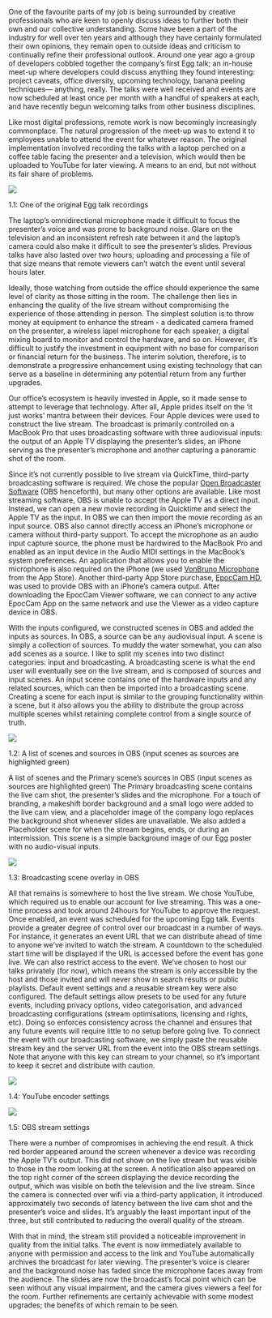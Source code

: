 
One of the favourite parts of my job is being surrounded by creative professionals who are keen to openly discuss ideas to further both their own and our collective understanding. Some have been a part of the industry for well over ten years and although they have certainly formulated their own opinions, they remain open to outside ideas and criticism to continually refine their professional outlook. Around one year ago a group of developers cobbled together the company’s first Egg talk; an in-house meet-up where developers could discuss anything they found interesting: project caveats, office diversity, upcoming technology, banana peeling techniques— anything, really. The talks were well received and events are now scheduled at least once per month with a handful of speakers at each, and have recently begun welcoming talks from other business disciplines.


Like most digital professions, remote work is now becomingly increasingly commonplace. The natural progression of the meet-up was to extend it to employees unable to attend the event for whatever reason. The original implementation involved recording the talks with a laptop perched on a coffee table facing the presenter and a television, which would then be uploaded to YouTube for later viewing. A means to an end, but not without its fair share of problems.


![](https://s3.us-west-2.amazonaws.com/secure.notion-static.com/d68f5c8b-095b-4cea-b46c-f127439468c2/livestream-presentation.jpg?X-Amz-Algorithm=AWS4-HMAC-SHA256&X-Amz-Content-Sha256=UNSIGNED-PAYLOAD&X-Amz-Credential=AKIAT73L2G45EIPT3X45%2F20221230%2Fus-west-2%2Fs3%2Faws4_request&X-Amz-Date=20221230T164901Z&X-Amz-Expires=3600&X-Amz-Signature=eaf0fde225993b6b89496d507e7f90298857d8869851e109a0a64cbbac087544&X-Amz-SignedHeaders=host&x-id=GetObject)


1.1: One of the original Egg talk recordings


The laptop’s omnidirectional microphone made it difficult to focus the presenter’s voice and was prone to background noise. Glare on the television and an inconsistent refresh rate between it and the laptop’s camera could also make it difficult to see the presenter’s slides. Previous talks have also lasted over two hours; uploading and processing a file of that size means that remote viewers can’t watch the event until several hours later.


Ideally, those watching from outside the office should experience the same level of clarity as those sitting in the room. The challenge then lies in enhancing the quality of the live stream without compromising the experience of those attending in person. The simplest solution is to throw money at equipment to enhance the stream - a dedicated camera framed on the presenter, a wireless lapel microphone for each speaker, a digital mixing board to monitor and control the hardware, and so on. However, it’s difficult to justify the investment in equipment with no base for comparison or financial return for the business. The interim solution, therefore, is to demonstrate a progressive enhancement using existing technology that can serve as a baseline in determining any potential return from any further upgrades.


Our office’s ecosystem is heavily invested in Apple, so it made sense to attempt to leverage that technology. After all, Apple prides itself on the ‘it just works’ mantra between their devices. Four Apple devices were used to construct the live stream. The broadcast is primarily controlled on a MacBook Pro that uses broadcasting software with three audiovisual inputs: the output of an Apple TV displaying the presenter’s slides, an iPhone serving as the presenter’s microphone and another capturing a panoramic shot of the room.


Since it’s not currently possible to live stream via QuickTime, third-party broadcasting software is required. We chose the popular [Open Broadcaster Software](https://obsproject.com/) (OBS henceforth), but many other options are available. Like most streaming software, OBS is unable to accept the Apple TV as a direct input. Instead, we can open a new movie recording in Quicktime and select the Apple TV as the input. In OBS we can then import the movie recording as an input source. OBS also cannot directly access an iPhone’s microphone or camera without third-party support. To accept the microphone as an audio input capture source, the phone must be hardwired to the MacBook Pro and enabled as an input device in the Audio MIDI settings in the MacBook’s system preferences. An application that allows you to enable the microphone is also required on the iPhone (we used [VonBruno Microphone](https://apps.apple.com/us/app/microphone-vonbruno/id482337530) from the App Store). Another third-party App Store purchase, [EpocCam HD](https://apps.apple.com/us/app/epoccam-hd-webcam-for-mac-pc/id435355256), was used to provide OBS with an iPhone’s camera output. After downloading the EpocCam Viewer software, we can connect to any active EpocCam App on the same network and use the Viewer as a video capture device in OBS.


With the inputs configured, we constructed scenes in OBS and added the inputs as sources. In OBS, a source can be any audiovisual input. A scene is simply a collection of sources. To muddy the water somewhat, you can also add scenes as a source. I like to split my scenes into two distinct categories: input and broadcasting. A broadcasting scene is what the end user will eventually see on the live stream, and is composed of sources and input scenes. An input scene contains one of the hardware inputs and any related sources, which can then be imported into a broadcasting scene. Creating a scene for each input is similar to the grouping functionality within a scene, but it also allows you the ability to distribute the group across multiple scenes whilst retaining complete control from a single source of truth.


![](https://s3.us-west-2.amazonaws.com/secure.notion-static.com/0dcc46e2-8a42-4fe4-a023-75247cfe68da/livestream-config-options.jpg?X-Amz-Algorithm=AWS4-HMAC-SHA256&X-Amz-Content-Sha256=UNSIGNED-PAYLOAD&X-Amz-Credential=AKIAT73L2G45EIPT3X45%2F20221230%2Fus-west-2%2Fs3%2Faws4_request&X-Amz-Date=20221230T164901Z&X-Amz-Expires=3600&X-Amz-Signature=294b0b04c9efec662b34ba9cda86f75a0f3e253fee15b4d7690b40df3126a4ad&X-Amz-SignedHeaders=host&x-id=GetObject)


1.2: A list of scenes and sources in OBS (input scenes as sources are highlighted green)


A list of scenes and the Primary scene’s sources in OBS (input scenes as sources are highlighted green) The Primary broadcasting scene contains the live cam shot, the presenter’s slides and the microphone. For a touch of branding, a makeshift border background and a small logo were added to the live cam view, and a placeholder image of the company logo replaces the background shot whenever slides are unavailable. We also added a Placeholder scene for when the stream begins, ends, or during an intermission. This scene is a simple background image of our Egg poster with no audio-visual inputs.


![](https://s3.us-west-2.amazonaws.com/secure.notion-static.com/fa032e5f-38ec-489c-9e2d-07c8782b8aa3/livestream-overlay.jpg?X-Amz-Algorithm=AWS4-HMAC-SHA256&X-Amz-Content-Sha256=UNSIGNED-PAYLOAD&X-Amz-Credential=AKIAT73L2G45EIPT3X45%2F20221230%2Fus-west-2%2Fs3%2Faws4_request&X-Amz-Date=20221230T164901Z&X-Amz-Expires=3600&X-Amz-Signature=564f48a4753af2b3cef7f0adff2eea7010353d87c34cd9cc76ef5e3db70f84be&X-Amz-SignedHeaders=host&x-id=GetObject)


1.3: Broadcasting scene overlay in OBS


All that remains is somewhere to host the live stream. We chose YouTube, which required us to enable our account for live streaming. This was a one-time process and took around 24hours for YouTube to approve the request. Once enabled, an event was scheduled for the upcoming Egg talk. Events provide a greater degree of control over our broadcast in a number of ways. For instance, it generates an event URL that we can distribute ahead of time to anyone we’ve invited to watch the stream. A countdown to the scheduled start time will be displayed if the URL is accessed before the event has gone live. We can also restrict access to the event. We’ve chosen to host our talks privately (for now), which means the stream is only accessible by the host and those invited and will never show in search results or public playlists. Default event settings and a reusable stream key were also configured. The default settings allow presets to be used for any future events, including privacy options, video categorisation, and advanced broadcasting configurations (stream optimisations, licensing and rights, etc). Doing so enforces consistency across the channel and ensures that any future events will require little to no setup before going live. To connect the event with our broadcasting software, we simply paste the reusable stream key and the server URL from the event into the OBS stream settings. Note that anyone with this key can stream to your channel, so it’s important to keep it secret and distribute with caution.


![](https://s3.us-west-2.amazonaws.com/secure.notion-static.com/460016fa-0b96-4885-a596-a3c8dcb73d4b/livestream-encoder-settings.jpg?X-Amz-Algorithm=AWS4-HMAC-SHA256&X-Amz-Content-Sha256=UNSIGNED-PAYLOAD&X-Amz-Credential=AKIAT73L2G45EIPT3X45%2F20221230%2Fus-west-2%2Fs3%2Faws4_request&X-Amz-Date=20221230T164901Z&X-Amz-Expires=3600&X-Amz-Signature=316da7563a272f3954e9341bd5330c86c296f3085d21572c866f7eee22ba9c52&X-Amz-SignedHeaders=host&x-id=GetObject)


1.4: YouTube encoder settings


![](https://s3.us-west-2.amazonaws.com/secure.notion-static.com/277c08a6-c70a-4eea-b2d5-ce903b75fb9a/livestream-encoder-selection.jpg?X-Amz-Algorithm=AWS4-HMAC-SHA256&X-Amz-Content-Sha256=UNSIGNED-PAYLOAD&X-Amz-Credential=AKIAT73L2G45EIPT3X45%2F20221230%2Fus-west-2%2Fs3%2Faws4_request&X-Amz-Date=20221230T164901Z&X-Amz-Expires=3600&X-Amz-Signature=f0bd375b8ed27afbd7f896ddf889a99395d7cc6ea87923690626fe47fd6295d9&X-Amz-SignedHeaders=host&x-id=GetObject)


1.5: OBS stream settings


There were a number of compromises in achieving the end result. A thick red border appeared around the screen whenever a device was recording the Apple TV’s output. This did not show on the live stream but was visible to those in the room looking at the screen. A notification also appeared on the top right corner of the screen displaying the device recording the output, which was visible on both the television and the live stream. Since the camera is connected over wifi via a third-party application, it introduced approximately two seconds of latency between the live cam shot and the presenter’s voice and slides. It’s arguably the least important input of the three, but still contributed to reducing the overall quality of the stream.


With that in mind, the stream still provided a noticeable improvement in quality from the initial talks. The event is now immediately available to anyone with permission and access to the link and YouTube automatically archives the broadcast for later viewing. The presenter’s voice is clearer and the background noise has faded since the microphone faces away from the audience. The slides are now the broadcast’s focal point which can be seen without any visual impairment, and the camera gives viewers a feel for the room. Further refinements are certainly achievable with some modest upgrades; the benefits of which remain to be seen.

